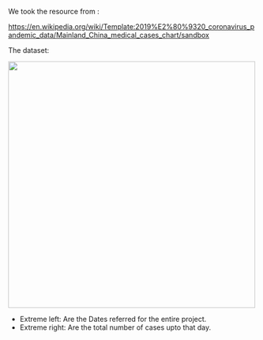 We took the resource from : 

https://en.wikipedia.org/wiki/Template:2019%E2%80%9320_coronavirus_pandemic_data/Mainland_China_medical_cases_chart/sandbox

The dataset:

<img src="https://github.com/Rasmika-b/COVID-19-Health-Records/assets/60094457/b8f43eab-5622-46e7-8778-2088303d3163" width="500"/>

- Extreme left: Are the Dates referred for the entire project.
- Extreme right: Are the total number of cases upto that day.
